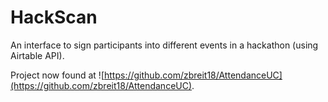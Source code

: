 # HackScan
An interface to sign participants into different events in a hackathon (using Airtable API).


Project now found at ![https://github.com/zbreit18/AttendanceUC](https://github.com/zbreit18/AttendanceUC).
